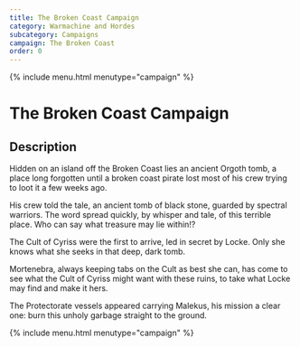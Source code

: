 ```yaml
---
title: The Broken Coast Campaign
category: Warmachine and Hordes
subcategory: Campaigns
campaign: The Broken Coast
order: 0
---
```


{% include menu.html menutype="campaign" %}

# The Broken Coast Campaign

## Description

Hidden on an island off the Broken Coast lies an ancient Orgoth tomb, a place long forgotten until a broken coast pirate lost most of his crew trying to loot it a few weeks ago.

His crew told the tale, an ancient tomb of black stone, guarded by spectral warriors. The word spread quickly, by whisper and tale, of this terrible place. Who can say what treasure may lie within!?

The Cult of Cyriss were the first to arrive, led in secret by Locke. Only she knows what she seeks in that deep, dark tomb.

Mortenebra, always keeping tabs on the Cult as best she can, has come to see what the Cult of Cyriss might want with these ruins, to take what Locke may find and make it hers.

The Protectorate vessels appeared carrying Malekus, his mission a clear one: burn this unholy garbage straight to the ground.

{% include menu.html menutype="campaign" %}